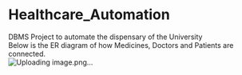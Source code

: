 # Healthcare_Automation
DBMS Project to automate the dispensary of the University <br>
Below is the ER diagram of how Medicines, Doctors and Patients are connected.<br>
![Uploading image.png…]()

